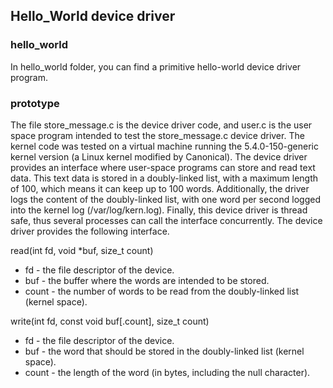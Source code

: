 ## Hello_World device driver



### hello_world
In hello_world folder, you can find a primitive hello-world device driver program.

### prototype
The file store_message.c is the device driver code, and user.c is the user space program intended to test the store_message.c device driver. The kernel code was tested on a virtual machine running the 5.4.0-150-generic kernel version (a Linux kernel modified by Canonical). The device driver provides an interface where user-space programs can store and read text data. This text data is stored in a doubly-linked list, with a maximum length of 100, which means it can keep up to 100 words. Additionally, the driver logs the content of the doubly-linked list, with one word per second logged into the kernel log (/var/log/kern.log). Finally, this device driver is thread safe, thus several processes can call the interface concurrently. The device driver provides the following interface.

read(int fd, void *buf, size_t count)
- fd - the file descriptor of the device.
- buf - the buffer where the words are intended to be stored.
- count - the number of words to be read from the doubly-linked list (kernel space).

write(int fd, const void buf[.count], size_t count)
- fd - the file descriptor of the device.
- buf - the word that should be stored in the doubly-linked list (kernel space).
- count - the length of the word (in bytes, including the null character).
